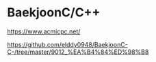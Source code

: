 # BaekjoonC/C++

https://www.acmicpc.net/


https://github.com/elddy0948/BaekjoonC-C-/tree/master/9012_%EA%B4%84%ED%98%B8
